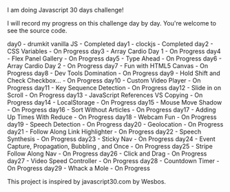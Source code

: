 I am doing Javascript 30 days challenge!

I will record my progress on this challenge day by day.
You're welcome to see the source code.

day0 - drumkit vanilla JS - Completed
day1 - clockjs - Completed
day2 - CSS Variables - On Progress
day3 - Array Cardio Day 1 - On Progress
day4 - Flex Panel Gallery - On Progress
day5 - Type Ahead - On Progress
day6 - Array Cardio Day 2 - On Progress
day7 - Fun with HTML5 Canvas - On Progress
day8 - Dev Tools Domination - On Progress
day9 - Hold Shift and Check Checkbox... - On Progress
day10 - Custom Video Player - On Progress
day11 - Key Sequence Detection - On Progress
day12 - Slide in on Scroll - On Progress
day13 - JavaScript References VS Copying - On Progress
day14 - LocalStorage - On Progress
day15 - Mouse Move Shadow - On Progress
day16 - Sort Without Articles - On Progress
day17 - Adding Up Times With Reduce - On Progress
day18 - Webcam Fun - On Progress
day19 - Speech Detection - On Progress
day20 - Geolocation - On Progress
day21 - Follow Along Link Highlighter - On Progress
day22 - Speech Synthesis - On Progress
day23 - Sticky Nav - On Progress
day24 - Event Capture, Propagation, Bubbling , and Once - On Progress
day25 - Stripe Follow Along Nav - On Progress
day26 - Click and Drag - On Progress
day27 - Video Speed Controller - On Progress
day28 - Countdown Timer - On Progress
day29 - Whack a Mole - On Progress

This project is inspired by javascript30.com by Wesbos.